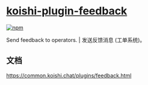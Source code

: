 # [koishi-plugin-feedback](https://common.koishi.chat/plugins/feedback.html)
 
[![npm](https://img.shields.io/npm/v/koishi-plugin-feedback?style=flat-square)](https://www.npmjs.com/package/koishi-plugin-feedback)

Send feedback to operators. | 发送反馈消息 (工单系统)。

## 文档

<https://common.koishi.chat/plugins/feedback.html>
